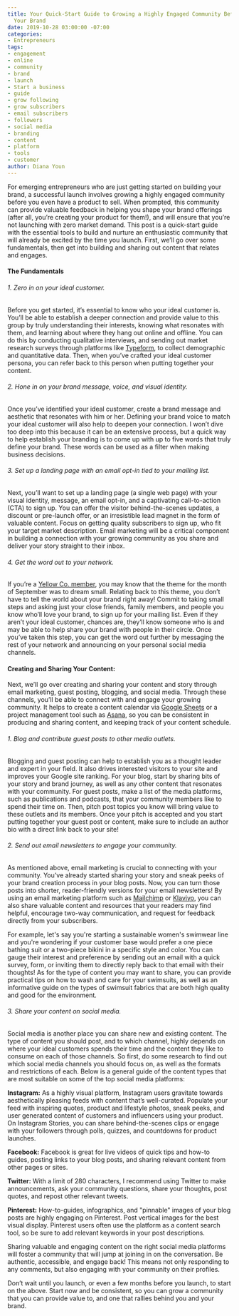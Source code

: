 ```yaml
---
title: Your Quick-Start Guide to Growing a Highly Engaged Community Before You Launch
  Your Brand
date: 2019-10-28 03:00:00 -07:00
categories:
- Entrepreneurs
tags:
- engagement
- online
- community
- brand
- launch
- Start a business
- guide
- grow following
- grow subscribers
- email subscribers
- followers
- social media
- branding
- content
- platform
- tools
- customer
author: Diana Youn
---
```


For emerging entrepreneurs who are just getting started on building your brand, a successful launch involves growing a highly engaged community before you even have a product to sell. When prompted, this community can provide valuable feedback in helping you shape your brand offerings (after all, you’re creating your product for them!), and will ensure that you’re not launching with zero market demand. This post is a quick-start guide with the essential tools to build and nurture an enthusiastic community that will already be excited by the time you launch. First, we’ll go over some fundamentals, then get into building and sharing out content that relates and engages.

#### The Fundamentals

###### 1. Zero in on your ideal customer.

Before you get started, it’s essential to know who your ideal customer is. You’ll be able to establish a deeper connection and provide value to this group by truly understanding their interests, knowing what resonates with them, and learning about where they hang out online and offline. You can do this by conducting qualitative interviews, and sending out market research surveys through platforms like [Typeform](https://www.typeform.com/), to collect demographic and quantitative data. Then, when you’ve crafted your ideal customer persona, you can refer back to this person when putting together your content.

###### 2. Hone in on your brand message, voice, and visual identity.

Once you’ve identified your ideal customer, create a brand message and aesthetic that resonates with him or her. Defining your brand voice to match your ideal customer will also help to deepen your connection. I won’t dive too deep into this because it can be an extensive process, but a quick way to help establish your branding is to come up with up to five words that truly define your brand. These words can be used as a filter when making business decisions.

###### 3. Set up a landing page with an email opt-in tied to your mailing list. 

Next, you’ll want to set up a landing page (a single web page) with your visual identity, message, an email opt-in, and a captivating call-to-action (CTA) to sign up. You can offer the visitor behind-the-scenes updates, a discount or pre-launch offer, or an irresistible lead magnet in the form of valuable content. Focus on getting quality subscribers to sign up, who fit your target market description. Email marketing will be a critical component in building a connection with your growing community as you share and deliver your story straight to their inbox.

###### 4. Get the word out to your network.

If you’re a [Yellow Co. member](https://yellowco.co/membership/), you may know that the theme for the month of September was to dream small. Relating back to this theme, you don’t have to tell the world about your brand right away! Commit to taking small steps and asking just your close friends, family members, and people you know who’ll love your brand, to sign up for your mailing list. Even if they aren’t your ideal customer, chances are, they’ll know someone who is and may be able to help share your brand with people in their circle. Once you’ve taken this step, you can get the word out further by messaging the rest of your network and announcing on your personal social media channels.

#### Creating and Sharing Your Content:

Next, we’ll go over creating and sharing your content and story through email marketing, guest posting, blogging, and social media. Through these channels, you’ll be able to connect with and engage your growing community. It helps to create a content calendar via [Google Sheets](https://www.google.com/sheets/about/) or a project management tool such as [Asana](https://asana.com/), so you can be consistent in producing and sharing content, and keeping track of your content schedule.

###### 1. Blog and contribute guest posts to other media outlets.

Blogging and guest posting can help to establish you as a thought leader and expert in your field. It also drives interested visitors to your site and improves your Google site ranking. For your blog, start by sharing bits of your story and brand journey, as well as any other content that resonates with your community. For guest posts, make a list of the media platforms, such as publications and podcasts, that your community members like to spend their time on. Then, pitch post topics you know will bring value to these outlets and its members. Once your pitch is accepted and you start putting together your guest post or content, make sure to include an author bio with a direct link back to your site!

###### 2. Send out email newsletters to engage your community.

As mentioned above, email marketing is crucial to connecting with your community. You’ve already started sharing your story and sneak peeks of your brand creation process in your blog posts. Now, you can turn those posts into shorter, reader-friendly versions for your email newsletters! By using an email marketing platform such as [Mailchimp](https://mailchimp.com/) or [Klaviyo](https://www.klaviyo.com/), you can also share valuable content and resources that your readers may find helpful, encourage two-way communication, and request for feedback directly from your subscribers. 

For example, let's say you're starting a sustainable women's swimwear line and you're wondering if your customer base would prefer a one piece bathing suit or a two-piece bikini in a specific style and color. You can gauge their interest and preference by sending out an email with a quick survey, form, or inviting them to directly reply back to that email with their thoughts! As for the type of content you may want to share, you can provide practical tips on how to wash and care for your swimsuits, as well as an informative guide on the types of swimsuit fabrics that are both high quality and good for the environment. 

###### 3. Share your content on social media.

Social media is another place you can share new and existing content. The type of content you should post, and to which channel, highly depends on where your ideal customers spends their time and the content they like to consume on each of those channels. So first, do some research to find out which social media channels you should focus on, as well as the formats and restrictions of each. Below is a general guide of the content types that are most suitable on some of the top social media platforms:

**Instagram:** As a highly visual platform, Instagram users gravitate towards aesthetically pleasing feeds with content that’s well-curated. Populate your feed with inspiring quotes, product and lifestyle photos, sneak peeks, and user generated content of customers and influencers using your product. On Instagram Stories, you can share behind-the-scenes clips or engage with your followers through polls, quizzes, and countdowns for product launches.

**Facebook:** Facebook is great for live videos of quick tips and how-to guides, posting links to your blog posts, and sharing relevant content from other pages or sites.

**Twitter:** With a limit of 280 characters, I recommend using Twitter to make announcements, ask your community questions, share your thoughts, post quotes, and repost other relevant tweets.

**Pinterest:** How-to-guides, infographics, and "pinnable" images of your blog posts are highly engaging on Pinterest. Post vertical images for the best visual display. Pinterest users often use the platform as a content search tool, so be sure to add relevant keywords in your post descriptions.

Sharing valuable and engaging content on the right social media platforms will foster a community that will jump at joining in on the conversation. Be authentic, accessible, and engage back! This means not only responding to any comments, but also engaging with your community on their profiles.

Don’t wait until you launch, or even a few months before you launch, to start on the above. Start now and be consistent, so you can grow a community that you can provide value to, and one that rallies behind you and your brand.